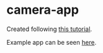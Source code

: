 # camera-app
Created following [this tutorial](https://blog.prototypr.io/make-a-camera-web-app-tutorial-part-1-ec284af8dddf?gi=3aa66cdce558).

Example app can be seen [here](https://hackkash.github.io/camera-app/).
